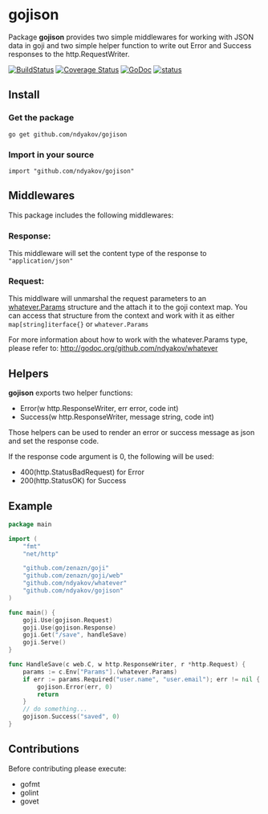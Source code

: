 # gojison

Package __gojison__ provides two simple middlewares
for working with JSON data in goji and two simple
helper function to write out Error and Success responses
to the http.RequestWriter.

[![BuildStatus](https://travis-ci.org/ndyakov/gojison.png)](https://travis-ci.org/ndyakov/gojison)
[![Coverage Status](https://coveralls.io/repos/ndyakov/gojison/badge.svg?branch=master)](https://coveralls.io/r/ndyakov/gojison?branch=master)
[![GoDoc](https://godoc.org/github.com/ndyakov/gojison?status.png)](https://godoc.org/github.com/ndyakov/gojison)
[![status](https://sourcegraph.com/api/repos/github.com/ndyakov/gojison/.badges/status.svg)](https://sourcegraph.com/github.com/ndyakov/gojison)

## Install

### Get the package

`go get github.com/ndyakov/gojison`

### Import in your source

`import "github.com/ndyakov/gojison"`

## Middlewares

This package includes the following middlewares:

### Response:

This middleware will set the content type of the response to
`"application/json"`

### Request:

This middlware will unmarshal the request parameters to an
[whatever.Params](http://godoc.org/github.com/ndyakov/whatever) structure
and the attach it to the goji context map.
You can access that structure from the context and work with it as either
`map[string]iterface{}` or `whatever.Params`

For more information about how to work with the whatever.Params type, please refer to:
http://godoc.org/github.com/ndyakov/whatever

## Helpers

__gojison__ exports two helper functions:
* Error(w http.ResponseWriter, err error, code int)
* Success(w http.ResponseWriter, message string, code int)

Those helpers can be used to render an error or
success message as json and set the response code.

If the response code argument is 0, the following will be used:
* 400(http.StatusBadRequest) for Error
* 200(http.StatusOK) for Success

## Example

```go
package main

import (
    "fmt"
    "net/http"

    "github.com/zenazn/goji"
    "github.com/zenazn/goji/web"
    "github.com/ndyakov/whatever"
    "github.com/ndyakov/gojison"
)

func main() {
    goji.Use(gojison.Request)
    goji.Use(gojison.Response)
    goji.Get("/save", handleSave)
    goji.Serve()
}

func HandleSave(c web.C, w http.ResponseWriter, r *http.Request) {
    params := c.Env["Params"].(whatever.Params)
    if err := params.Required("user.name", "user.email"); err != nil {
        gojison.Error(err, 0)
        return
    }
    // do something...
    gojison.Success("saved", 0)
}
```

## Contributions

Before contributing please execute:
* gofmt
* golint
* govet
